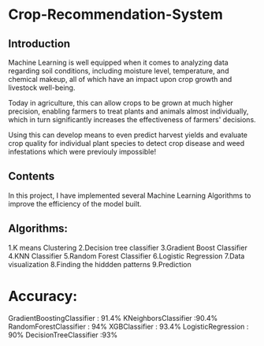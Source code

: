 # Crop-Recommendation-System

## Introduction

Machine Learning is well equipped when it comes to analyzing data regarding soil conditions, including moisture level, temperature, 
and chemical makeup, all of which have an impact upon crop growth and livestock well-being.

Today in agriculture, this can allow crops to be grown at much higher precision, enabling farmers to treat plants and animals almost 
individually, which in turn significantly increases the effectiveness of farmers' decisions.

Using this can develop means to even predict harvest yields and evaluate crop quality for individual plant species to detect crop disease 
and weed infestations which were previouly impossible!

## Contents 

In this project, I have implemented several Machine Learning Algorithms to improve the efficiency of the model built.

## Algorithms:
  
  1.K means Clustering
  2.Decision tree classifier
  3.Gradient Boost Classifier
  4.KNN Classifier
  5.Random Forest Classifier 
  6.Logistic Regression
  7.Data visualization
  8.Finding the hiddden patterns
  9.Prediction
  
# Accuracy:
  GradientBoostingClassifier : 91.4%
  KNeighborsClassifier :90.4%
  RandomForestClassifier : 94%
  XGBClassifier : 93.4%
  LogisticRegression : 90%
  DecisionTreeClassifier :93%


  
  



